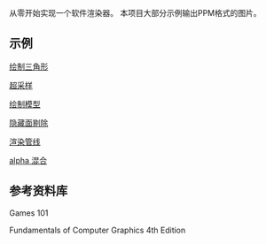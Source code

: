 从零开始实现一个软件渲染器。
本项目大部分示例输出PPM格式的图片。

## 示例
[绘制三角形](./examples/1.basic/1.triangle/README.md)

[超采样](./examples/1.basic/2.super-sampling/README.md)

[绘制模型](./examples/1.basic/3.draw_model/README.md)

[隐藏面剔除](./examples/1.basic/4.z-buffer/README.md)

[渲染管线](./examples/1.basic/5.pipeline/README.md)

[alpha 混合](./examples/1.basic/6.alpha/README.md)

## 参考资料库

Games 101

Fundamentals of Computer Graphics 4th Edition

